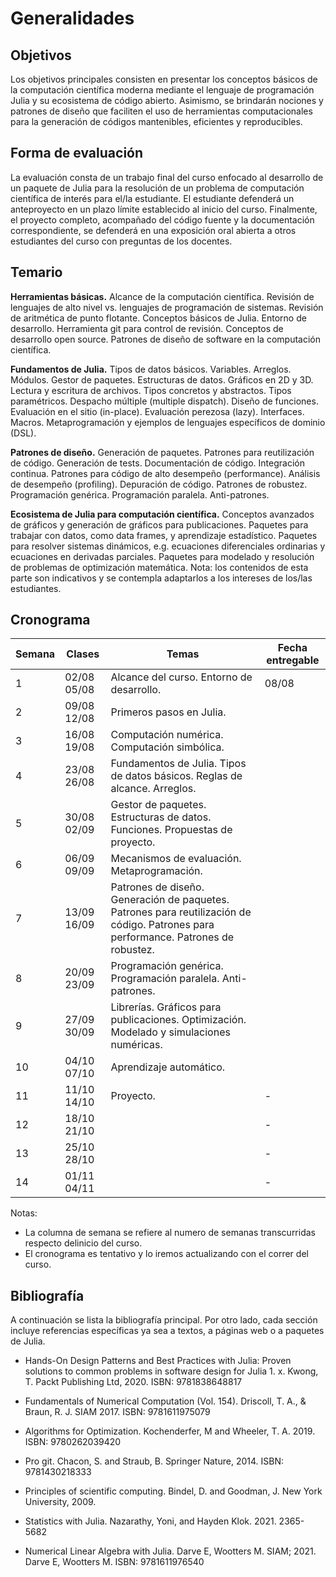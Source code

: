 # Generalidades

## Objetivos

Los objetivos principales consisten en presentar los conceptos básicos de la
computación científica moderna mediante el lenguaje de programación Julia y su
ecosistema de código abierto. Asimismo, se brindarán nociones y patrones de diseño
que faciliten el uso de herramientas computacionales para la generación de códigos
mantenibles, eficientes y reproducibles.

## Forma de evaluación

La evaluación consta de un trabajo final del curso enfocado al desarrollo de un
paquete de Julia para la resolución de un problema de computación científica de
interés para el/la estudiante. El estudiante defenderá un anteproyecto en un plazo
límite establecido al inicio del curso. Finalmente, el proyecto completo, acompañado
del código fuente y la documentación correspondiente, se defenderá en una exposición
oral abierta a otros estudiantes del curso con preguntas de los docentes.

## Temario

**Herramientas básicas.** Alcance de la computación científica. Revisión de lenguajes de alto nivel vs. lenguajes de programación de sistemas. Revisión de aritmética de punto flotante. Conceptos básicos de Julia. Entorno de desarrollo. Herramienta git para control de revisión. Conceptos de desarrollo open source. Patrones de diseño de software en la computación científica.

**Fundamentos de Julia.** Tipos de datos básicos. Variables. Arreglos. Módulos. Gestor de paquetes. Estructuras de datos. Gráficos en 2D y 3D. Lectura y escritura de archivos. Tipos concretos y abstractos. Tipos paramétricos. Despacho múltiple (multiple dispatch). Diseño de funciones. Evaluación en el sitio (in-place). Evaluación perezosa (lazy). Interfaces. Macros. Metaprogramación y ejemplos de lenguajes específicos de dominio (DSL).

**Patrones de diseño.** Generación de paquetes. Patrones para reutilización de código. Generación de tests. Documentación de código. Integración continua. Patrones para código de alto desempeño (performance). Análisis de desempeño (profiling). Depuración de código. Patrones de robustez. Programación genérica. Programación paralela. Anti-patrones.

**Ecosistema de Julia para computación científica.** Conceptos avanzados de gráficos y generación de gráficos para publicaciones. Paquetes para trabajar con datos, como data frames, y aprendizaje estadístico. Paquetes para resolver sistemas dinámicos, e.g. ecuaciones diferenciales ordinarias y ecuaciones en derivadas parciales. Paquetes para modelado y resolución de problemas de optimización matemática. Nota: los contenidos de esta parte son indicativos y se contempla adaptarlos a los intereses de los/las estudiantes.

## Cronograma

|Semana|Clases|Temas|Fecha entregable|
|------|------|------|------|
|1 |02/08 05/08 |Alcance del curso. Entorno de desarrollo.|08/08|
|2 |09/08 12/08 |Primeros pasos en Julia.| |
|3 |16/08 19/08 |Computación numérica. Computación simbólica.||
|4 |23/08 26/08 |Fundamentos de Julia. Tipos de datos básicos. Reglas de alcance. Arreglos.||
|5 |30/08 02/09 |Gestor de paquetes. Estructuras de datos. Funciones. Propuestas de proyecto.||
|6 |06/09 09/09 |Mecanismos de evaluación. Metaprogramación.||
|7 |13/09 16/09 |Patrones de diseño. Generación de paquetes. Patrones para reutilización de código. Patrones para performance. Patrones de robustez.||
|8 |20/09 23/09 |Programación genérica. Programación paralela. Anti-patrones.||
|9 |27/09 30/09 |Librerías. Gráficos para publicaciones. Optimización. Modelado y simulaciones numéricas.||
|10 |04/10 07/10 |Aprendizaje automático.||
|11 |11/10 14/10 |Proyecto.|-|
|12 |18/10 21/10 ||-|
|13 |25/10 28/10 ||-|
|14 |01/11 04/11 ||-|

Notas:

- La columna de semana se refiere al numero de semanas transcurridas respecto delinicio del curso.
- El cronograma es tentativo y lo iremos actualizando con el correr del curso.

## Bibliografía

A continuación se lista la bibliografía principal. Por otro lado, cada sección incluye referencias específicas ya sea a textos, a páginas web o a paquetes de Julia.

- Hands-On Design Patterns and Best Practices with Julia: Proven solutions to common problems in software design for Julia 1. x. Kwong, T.  Packt Publishing Ltd, 2020.  ISBN: 9781838648817

- Fundamentals of Numerical Computation (Vol. 154). Driscoll, T. A., & Braun, R. J. SIAM 2017.  ISBN: 9781611975079

- Algorithms for Optimization. Kochenderfer, M and Wheeler, T. A.  2019. ISBN: 9780262039420

- Pro git. Chacon, S. and Straub, B. Springer Nature, 2014.  ISBN: 9781430218333

- Principles of scientific computing. Bindel, D. and Goodman, J. New York University, 2009.

- Statistics with Julia. Nazarathy, Yoni, and Hayden Klok. 2021. 2365-5682

- Numerical Linear Algebra with Julia. Darve E, Wootters M. SIAM; 2021. Darve E, Wootters M. ISBN: 9781611976540
